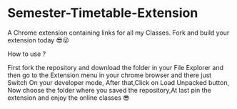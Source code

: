 # Semester-Timetable-Extension
A Chrome extension containing links for all my Classes. Fork and build your extension today 😎😜

How to use ?

First fork the repository and download the folder in your File Explorer and then go to the Extension menu in your chrome browser and there just Switch On your developer mode, After that,Click on Load Unpacked button, Now choose the folder where you saved the repository,At last pin the extension and enjoy the online classes 😎
